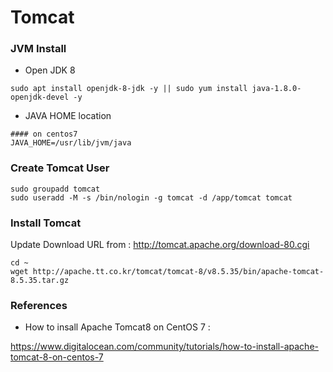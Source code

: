 # Tomcat


### JVM Install

- Open JDK 8
~~~
sudo apt install openjdk-8-jdk -y || sudo yum install java-1.8.0-openjdk-devel -y
~~~

- JAVA HOME location
~~~
#### on centos7
JAVA_HOME=/usr/lib/jvm/java

~~~

### Create Tomcat User
~~~
sudo groupadd tomcat
sudo useradd -M -s /bin/nologin -g tomcat -d /app/tomcat tomcat
~~~

### Install Tomcat

Update Download URL from : http://tomcat.apache.org/download-80.cgi
~~~
cd ~
wget http://apache.tt.co.kr/tomcat/tomcat-8/v8.5.35/bin/apache-tomcat-8.5.35.tar.gz
~~~




### References
- How to insall Apache Tomcat8 on CentOS 7 :

https://www.digitalocean.com/community/tutorials/how-to-install-apache-tomcat-8-on-centos-7

